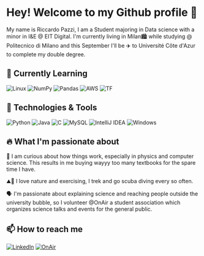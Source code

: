 # Hey! Welcome to my Github profile 👋
My name is Riccardo Pazzi, I am a Student majoring in Data science with a minor in I&E @ EIT Digital. 
I'm currently living in Milan🏙️ while studying @ Politecnico di Milano and this September I'll be ✈️ to Université Côte d'Azur to complete my double degree.

## :seedling: Currently Learning
![Linux](https://img.shields.io/badge/Linux-FCC624?style=flate&logo=linux&logoColor=black)
![NumPy](https://img.shields.io/badge/NumPY-%23013243.svg?style=flat&logo=numpy&logoColor=white)
![Pandas](https://img.shields.io/badge/Pandas-%23150458.svg?style=flat&logo=pandas&logoColor=white)
![AWS](https://img.shields.io/badge/Amazon_AWS-232F3E?style=flat&logo=amazon-aws&logoColor=white)
![TF](https://img.shields.io/badge/TensorFlow-FF6F00?style=flat&logo=tensorflow&logoColor=white)

## 🔧 Technologies & Tools
![Python](https://img.shields.io/badge/Python-3670A0?style=flat&logo=python&logoColor=ffdd54)
![Java](https://img.shields.io/badge/Java-%23ED8B00.svg?style=flat&logo=java&logoColor=white)
![C](https://img.shields.io/badge/-C-61DAFB?logo=C&logoColor=white&style=flat) 
![MySQL](https://img.shields.io/badge/MySQL-581845.svg?style=flat&logo=mysql&logoColor=white)
![IntelliJ IDEA](https://img.shields.io/badge/IntelliJIDEA-000000.svg?style=flat&logo=intellij-idea&logoColor=white)
![Windows](https://img.shields.io/badge/Windows-0078D6?style=flat&logo=windows&logoColor=white)

## 🔥 What I'm passionate about
🔎 I am curious about how things work, especially in physics and computer science.
This results in me buying wayyy too many textbooks for the spare time I have.

⛰️🤿 I love nature and exercising, I trek and go scuba diving every so often.

🗣️ I'm passionate about explaining science and reaching people outside the university bubble, so I volunteer @OnAir a student association which organizes science talks and events for the general public.


## 📫 How to reach me
[![LinkedIn](https://img.shields.io/badge/Linkedin-%230077B5.svg?style=flat&logo=linkedin&logoColor=white)](https://www.linkedin.com/in/riccardo-pazzi-8916841a7/)
[![OnAir](https://img.shields.io/badge/Instagram-E4405F?style=flate&logo=instagram&logoColor=white)](https://www.instagram.com/onairgram/)


<!--
**RiccardoPazzi/riccardopazzi** is a ✨ _special_ ✨ repository because its `README.md` (this file) appears on your GitHub profile.

Here are some ideas to get you started:

- 🔭 I’m currently working on ...
- 🌱 I’m currently learning ...
- 👯 I’m looking to collaborate on ...
- 🤔 I’m looking for help with ...
- 💬 Ask me about ...
- 📫 How to reach me: ...
- 😄 Pronouns: ...
- ⚡ Fun fact: ...
-->
